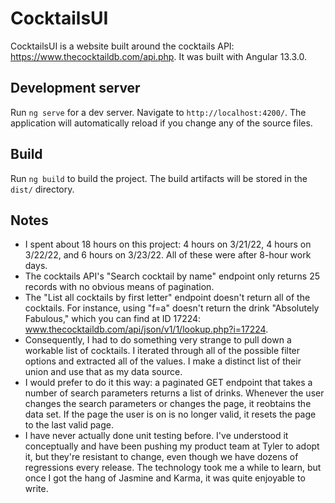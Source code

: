 # CocktailsUI
CocktailsUI is a website built around the cocktails API: https://www.thecocktaildb.com/api.php. It was built with Angular 13.3.0.

## Development server
Run `ng serve` for a dev server. Navigate to `http://localhost:4200/`. The application will automatically reload if you change any of the source files.

## Build
Run `ng build` to build the project. The build artifacts will be stored in the `dist/` directory.

## Notes
- I spent about 18 hours on this project: 4 hours on 3/21/22, 4 hours on 3/22/22, and 6 hours on 3/23/22. All of these were after 8-hour work days.
- The cocktails API's "Search cocktail by name" endpoint only returns 25 records with no obvious means of pagination.
- The "List all cocktails by first letter" endpoint doesn't return all of the cocktails. For instance, using "f=a" doesn't return the drink "Absolutely Fabulous," which you can find at ID 17224: www.thecocktaildb.com/api/json/v1/1/lookup.php?i=17224. 
- Consequently, I had to do something very strange to pull down a workable list of cocktails. I iterated through all of the possible filter options and extracted all of the values. I make a distinct list of their union and use that as my data source.
- I would prefer to do it this way: a paginated GET endpoint that takes a number of search parameters returns a list of drinks. Whenever the user changes the search parameters or changes the page, it reobtains the data set. If the page the user is on is no longer valid, it resets the page to the last valid page.
- I have never actually done unit testing before. I've understood it conceptually and have been pushing my product team at Tyler to adopt it, but they're resistant to change, even though we have dozens of regressions every release. The technology took me a while to learn, but once I got the hang of Jasmine and Karma, it was quite enjoyable to write.